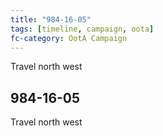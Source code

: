 ```yaml
---
title: "984-16-05"
tags: [timeline, campaign, oota]
fc-category: OotA Campaign
---
```

<span class='ob-timelines'
	data-date='984-16-05-00'
	data-title='Campaign: NAGA Adventures'
	data-class='orange'> Travel north west </span>
## 984-16-05
Travel north west
